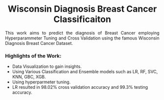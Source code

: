 <h1 align = center> Wisconsin Diagnosis Breast Cancer Classificaiton</h1>
<p align=justify>This work aims to predict the diagnosis of Breast Cancer employing Hyperparammeter Tuning and Cross Validation using the famous Wisconsin Diagnosis Breast Cancer Dataset.</p>

### Highlights of the Work:

* Data Visualization to gain insights.
* Using Various Classification and Ensemble models such as LR, RF, SVC, KNN, GBC, XGB.
* Using hyperparmeter tuning.
* LR resulted in 98.02% cross validation accuracy and 99.3% testing accuracy.
